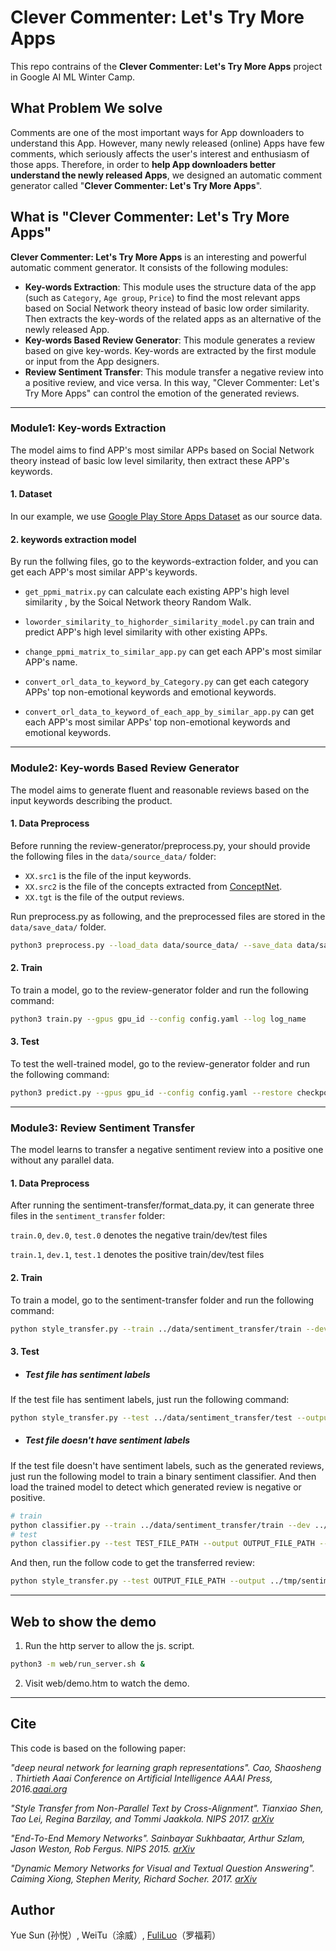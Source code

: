 # Clever Commenter: Let's Try More Apps
This repo contrains of the **Clever Commenter: Let's Try More Apps** project in Google AI ML Winter Camp.

## What Problem We solve
Comments are one of the most important ways for App downloaders to understand this App. However, many newly released (online) Apps have few comments, which seriously affects the user's interest and enthusiasm of those apps. Therefore, in order to **help App downloaders better understand the newly released Apps**, we designed an automatic comment generator called "**Clever Commenter: Let's Try More Apps**".

## What is "Clever Commenter: Let's Try More Apps"
**Clever Commenter: Let's Try More Apps** is an interesting and powerful automatic comment generator. It consists of the following modules:
- **Key-words Extraction**: This module uses the structure data of the app (such as `Category`, `Age group`, `Price`) to find the most relevant apps based on Social Network theory instead of basic low order similarity. Then extracts the key-words of the related apps as an alternative of the newly released App. 
- **Key-words Based Review Generator**: This module generates a review based on give key-words. Key-words are extracted by the first module or input from the App designers.
- **Review Sentiment Transfer**: This module transfer a negative review into a positive review, and vice versa. In this way, "Clever Commenter: Let's Try More Apps" can control the emotion of the generated reviews.

****************************************

### Module1: Key-words Extraction
The model aims to find APP's most similar APPs based on Social Network theory instead of basic low level similarity, then extract these APP's keywords.

#### 1. Dataset
In our example, we use [Google Play Store Apps Dataset](https://www.kaggle.com/lava18/google-play-store-apps#googleplaystore_user_reviews.csv) as our source data.

#### 2. keywords extraction model
By run the follwing files, go to the keywords-extraction folder, and you can get each APP's most similar APP's keywords.

- <code>get_ppmi_matrix.py</code> can calculate each existing APP's high level similarity , by the Soical Network theory Random Walk.

- <code>loworder_similarity_to_highorder_similarity_model.py</code> can train and predict APP's high level similarity with other existing APPs.

- <code>change_ppmi_matrix_to_similar_app.py</code> can get each APP's most similar APP's name.

- <code>convert_orl_data_to_keyword_by_Category.py</code> can get each category APPs' top non-emotional keywords and emotional keywords.

- <code>convert_orl_data_to_keyword_of_each_app_by_similar_app.py</code> can get each APP's most similar APPs' top non-emotional keywords and emotional keywords.

****************************************

### Module2: Key-words Based Review Generator
The model aims to generate fluent and reasonable reviews based on the input keywords describing the product.

#### 1. Data Preprocess
Before running the review-generator/preprocess.py, your should provide the following files in the <code>data/source_data/</code> folder:

- <code>XX.src1</code> is the file of the input keywords.
- <code>XX.src2</code> is the file of the concepts extracted from [ConceptNet](http://conceptnet.io/). 
- <code>XX.tgt</code> is the file of the output reviews.

Run preprocess.py as following, and the preprocessed files are stored in the <code>data/save_data/</code> folder.
```bash
python3 preprocess.py --load_data data/source_data/ --save_data data/save_data/
```

#### 2. Train
To train a model, go to the review-generator folder and run the following command:
```bash
python3 train.py --gpus gpu_id --config config.yaml --log log_name 
```

#### 3. Test
To test the well-trained model, go to the review-generator folder and run the following command:
```bash
python3 predict.py --gpus gpu_id --config config.yaml --restore checkpoint_path --log log_name 
```

****************************************

### Module3: Review Sentiment Transfer

The model learns to transfer a negative sentiment review into a positive one without any parallel data.

#### 1. Data Preprocess
After running the sentiment-transfer/format_data.py, it can generate three files in the <code>sentiment_transfer</code> folder:

<code>train.0</code>, <code>dev.0</code>, <code>test.0</code> denotes the negative train/dev/test files

<code>train.1</code>, <code>dev.1</code>, <code>test.1</code> denotes the positive train/dev/test files
<br>

#### 2. Train

To train a model, go to the sentiment-transfer folder and run the following command:
```bash
python style_transfer.py --train ../data/sentiment_transfer/train --dev ../data/sentiment_transfer/dev --output ../tmp/sentiment.dev --vocab ../tmp/google.vocab --model ../tmp/model
```

#### 3. Test

- ##### Test file has sentiment labels
If the test file has sentiment labels, just run the following command:
```bash
python style_transfer.py --test ../data/sentiment_transfer/test --output ../tmp/sentiment_transfer.test --vocab ../tmp/google.vocab --model ../tmp/model --load_model true
```

- ##### Test file doesn't have sentiment labels
If the test file doesn't have sentiment labels, such as the generated reviews, just run the following model to train a binary sentiment classifier. And then load the trained model to detect which generated review is negative or positive.
```bash
# train
python classifier.py --train ../data/sentiment_transfer/train --dev ../data/sentiment_transfer/dev --vocab ../tmp/google.vocab --model ../tmp/classifer-model 
# test
python classifier.py --test TEST_FILE_PATH --output OUTPUT_FILE_PATH --vocab ../tmp/google.vocab --model ../tmp/model --load_model true
```
And then, run the follow code to get the transferred review:
```bash
python style_transfer.py --test OUTPUT_FILE_PATH --output ../tmp/sentiment_transfer.test --vocab ../tmp/google.vocab --model ../tmp/model --load_model true
```

***************************************************************
## Web to show the demo 
1. Run the http server to allow the js. script.
```bash
python3 -m web/run_server.sh &
```
2. Visit web/demo.htm to watch the demo.

***************************************************************

## Cite
This code is based on the following paper:

<i> "deep neural network for learning graph representations". Cao, Shaosheng . Thirtieth Aaai Conference on Artificial Intelligence AAAI Press, 2016.[aaai.org](https://aaai.org/ocs/index.php/AAAI/AAAI16/paper/view/12423/11715) </i>

<i> "Style Transfer from Non-Parallel Text by Cross-Alignment". Tianxiao Shen, Tao Lei, Regina Barzilay, and Tommi Jaakkola. NIPS 2017. [arXiv](https://arxiv.org/abs/1705.09655) </i>

<i> "End-To-End Memory Networks". Sainbayar Sukhbaatar, Arthur Szlam, Jason Weston, Rob Fergus. NIPS 2015. [arXiv](https://arxiv.org/abs/1503.08895) </i>

<i> "Dynamic Memory Networks for Visual and Textual Question Answering". Caiming Xiong, Stephen Merity, Richard Socher. 2017. [arXiv](https://arxiv.org/abs/1603.01417) </i>

## Author
Yue Sun (孙悦）, WeiTu（涂威）, [FuliLuo](https://scholar.google.com/citations?user=1s79Z5cAAAAJ&hl=zh-CN)（罗福莉）
